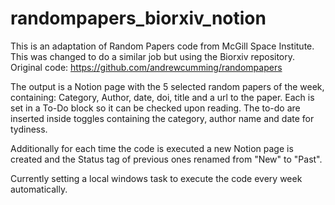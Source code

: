 # randompapers_biorxiv_notion

This is an adaptation of Random Papers code from McGill Space Institute. This was changed to do a similar job but using the Biorxiv repository. Original code: https://github.com/andrewcumming/randompapers

The output is a Notion page with the 5 selected random papers of the week, containing: Category, Author, date, doi, title and a url to the paper. Each is set in a To-Do block so it can be checked upon reading. The to-do are inserted inside toggles containing the category, author name and date for tydiness.

Additionally for each time the code is executed a new Notion page is created and the Status tag of previous ones renamed from "New" to "Past". 

Currently setting a local windows task to execute the code every week automatically.

